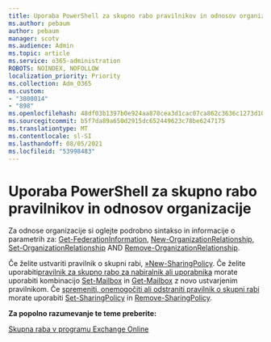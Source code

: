 ```yaml
---
title: Uporaba PowerShell za skupno rabo pravilnikov in odnosov organizacije
ms.author: pebaum
author: pebaum
manager: scotv
ms.audience: Admin
ms.topic: article
ms.service: o365-administration
ROBOTS: NOINDEX, NOFOLLOW
localization_priority: Priority
ms.collection: Adm_O365
ms.custom:
- "3800014"
- "898"
ms.openlocfilehash: 48df03b1397b0e924aa878cea3d1cac07ca862c3636c1273d10f4841a03fddcf
ms.sourcegitcommit: b5f7da89a650d2915dc652449623c78be6247175
ms.translationtype: MT
ms.contentlocale: sl-SI
ms.lasthandoff: 08/05/2021
ms.locfileid: "53998483"
---
```

# <a name="use-powershell-for-sharing-policies-and-organization-relationships"></a>Uporaba PowerShell za skupno rabo pravilnikov in odnosov organizacije


Za odnose organizacije si oglejte podrobno sintakso in informacije o parametrih za: [Get-FederationInformation](https://docs.microsoft.com/powershell/module/exchange/get-federationinformation), [New-OrganizationRelationship](https://docs.microsoft.com/powershell/module/exchange/new-organizationrelationship), [Set-OrganizationRelationship](https://docs.microsoft.com/powershell/module/exchange/set-organizationrelationship)  AND  [Remove-OrganizationRelationship](https://docs.microsoft.com/powershell/module/exchange/remove-organizationrelationship).

Če želite ustvariti pravilnik o skupni rabi, [»New-SharingPolicy](https://docs.microsoft.com/powershell/module/exchange/new-sharingpolicy). Če želite uporabiti[pravilnik za skupno rabo za nabiralnik ali uporabnika](https://docs.microsoft.com/exchange/sharing/sharing-policies/apply-a-sharing-policy#use-exchange-online-powershell-to-apply-a-sharing-policy-to-one-or-more-mailboxes)  morate uporabiti kombinacijo  [Set-Mailbox](https://docs.microsoft.com/powershell/module/exchange/set-mailbox) in [Get-Mailbox](https://docs.microsoft.com/powershell/module/exchange/get-mailbox) z novo ustvarjenim pravilnikom. Če  [spremeniti, onemogočiti ali odstraniti pravilnik o skupni rabi](https://docs.microsoft.com/exchange/sharing/sharing-policies/modify-a-sharing-policy)  morate uporabiti  [Set-SharingPolicy](https://docs.microsoft.com/powershell/module/exchange/set-sharingpolicy) in [Remove-SharingPolicy](https://docs.microsoft.com/powershell/module/exchange/remove-sharingpolicy).

**Za popolno razumevanje te teme preberite:**

[Skupna raba v programu Exchange Online](https://docs.microsoft.com/exchange/sharing/sharing)